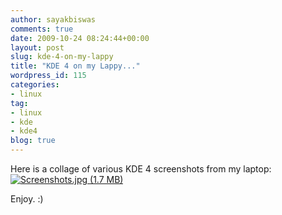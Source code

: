 ```yaml
---
author: sayakbiswas
comments: true
date: 2009-10-24 08:24:44+00:00
layout: post
slug: kde-4-on-my-lappy
title: "KDE 4 on my Lappy..."
wordpress_id: 115
categories:
- linux
tag:
- linux
- kde
- kde4
blog: true
---
```


Here is a collage of various KDE 4 screenshots from my laptop:
[![Screenshots.jpg (1.7 MB)](http://a.imagehost.org/t/0063/Screenshots.jpg)](http://a.imagehost.org/view/0063/Screenshots)

Enjoy. :)
